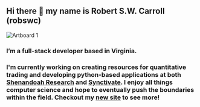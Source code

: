 ## Hi there 👋 my name is Robert S.W. Carroll (robswc)

![Artboard 1](https://user-images.githubusercontent.com/38849824/182998129-97e10c97-f56c-48c8-bd75-366ac9072cf3.png)


### I’m a full-stack developer based in Virginia. 

### I'm currently working on creating resources for quantitative trading and developing python-based applications at both [Shenandoah Research](https://www.shenandoah.capital) and [Synctivate](https://github.com/Synctivate). I enjoy all things computer science and hope to eventually push the boundaries within the field. Checkout my [new site](https://www.robswc.me) to see more!



<!--
**robswc/robswc** is a ✨ _special_ ✨ repository because its `README.md` (this file) appears on your GitHub profile.

Here are some ideas to get you started:

- 🔭 I’m currently working on ...
- 🌱 I’m currently learning ...
- 👯 I’m looking to collaborate on ...
- 🤔 I’m looking for help with ...
- 💬 Ask me about ...
- 📫 How to reach me: ...
-->
